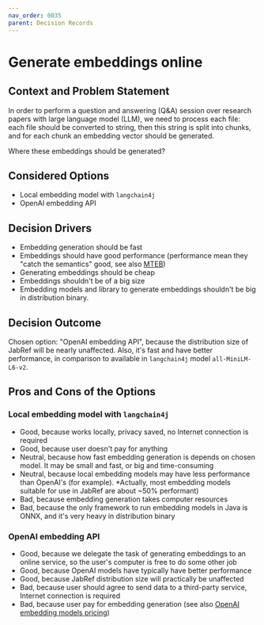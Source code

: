 ```yaml
---
nav_order: 0035
parent: Decision Records
---
```


# Generate embeddings online

## Context and Problem Statement

In order to perform a question and answering (Q&A) session over research papers
with large language model (LLM), we need to process each file: each file should
be converted to string, then this string is split into chunks, and for each chunk
an embedding vector should be generated.

Where these embeddings should be generated?

## Considered Options

* Local embedding model with `langchain4j`
* OpenAI embedding API

## Decision Drivers

* Embedding generation should be fast
* Embeddings should have good performance (performance mean they "catch the semantics" good, see also [MTEB](https://huggingface.co/blog/mteb))
* Generating embeddings should be cheap
* Embeddings shouldn't be of a big size
* Embedding models and library to generate embeddings shouldn't be big in distribution binary.

## Decision Outcome

Chosen option: "OpenAI embedding API", because
the distribution size of JabRef will be nearly unaffected. Also, it's fast
and have better performance, in comparison to available in `langchain4j` model `all-MiniLM-L6-v2`.

## Pros and Cons of the Options

### Local embedding model with `langchain4j`

* Good, because works locally, privacy saved, no Internet connection is required
* Good, because user doesn't pay for anything
* Neutral, because how fast embedding generation is depends on chosen model. It may be small and fast, or big and time-consuming
* Neutral, because local embedding models may have less performance than OpenAI's (for example). *Actually, most embedding models suitable for use in JabRef are about ~50% performant)
* Bad, because embedding generation takes computer resources
* Bad, because the only framework to run embedding models in Java is ONNX, and it's very heavy in distribution binary

### OpenAI embedding API

* Good, because we delegate the task of generating embeddings to an online service, so the user's computer is free to do some other job
* Good, because OpenAI models have typically have better performance
* Good, because JabRef distribution size will practically be unaffected
* Bad, because user should agree to send data to a third-party service, Internet connection is required
* Bad, because user pay for embedding generation (see also [OpenAI embedding models pricing](https://platform.openai.com/docs/guides/embeddings/embedding-models))
